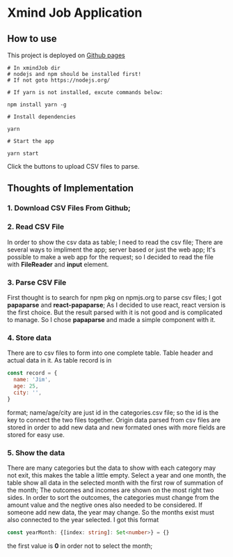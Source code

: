 # Xmind Job Application

## How to use
This project is deployed on [Github pages](https://naturellee.github.io/xmindJob/)

```shell
# In xmindJob dir
# nodejs and npm should be installed first!
# If not goto https://nodejs.org/

# If yarn is not installed, excute commands below:

npm install yarn -g

# Install dependencies

yarn

# Start the app

yarn start

```

Click the buttons to upload CSV files to parse.



## Thoughts of Implementation

### 1. Download CSV Files From Github;
### 2. Read CSV File
In order to show the csv data as table; I need to read the csv file;
There are several ways to impliment the app; server based or just the web app; It's possible to make a web app for the request; so I decided to read the file with **FileReader** and **input** element.
### 3. Parse CSV File
First thought is to search for npm pkg on npmjs.org to parse csv files; I got **papaparse** and **react-papaparse**; As I decided to use react, react version is the first choice. But the result parsed with it is not good and is complicated to manage. So I chose **papaparse** and made a simple component with it.
### 4. Store data
There are to csv files to form into one complete table. Table header and actual data in it. As table record is in
```js
const record = {
  name: 'Jim',
  age: 25,
  city: '',
}
```
format; name/age/city are just id in the categories.csv file; so the id is the key to connect the two files together. Origin data parsed from csv files are stored in order to add new data and new formated ones with more fields are stored for easy use.

### 5. Show the data
There are many categories but the data to show with each category may not exit, this makes the table a little empty. Select a year and one month, the table show all data in the selected month with the first row of summation of the month; The outcomes and incomes are shown on the most right two sides. In order to sort the outcomes, the categories must change from the amount value and the negtive ones also needed to be considered. If someone add new data, the year may change. So the months exist must also connected to the year selected. I got this format

```ts
const yearMonth: {[index: string]: Set<number>} = {}
```
the first value is **0** in order not to select the month;

